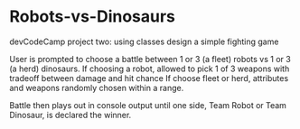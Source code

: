# Robots-vs-Dinosaurs

devCodeCamp project two: using classes design a simple fighting game

User is prompted to choose a battle between 1 or 3 (a fleet) robots vs 1 or 3 (a herd) dinosaurs. 
If choosing a robot, allowed to pick 1 of 3 weapons with tradeoff between damage and hit chance 
If choose fleet or herd, attributes and weapons randomly chosen within a range. 

Battle then plays out in console output until one side, Team Robot or Team Dinosaur, is declared the winner. 
